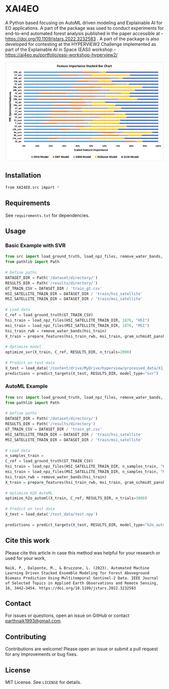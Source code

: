 # XAI4EO

A Python based focusing on AutoML driven modeling and Explainable AI for EO applications. A part of the package was used to conduct experiments for end-to-end automated forest analysis published in the paper accessible at - https://doi.org/10.1109/jstars.2022.3232583 . A part of the package is also developed for contesting at the HYPERVIEW2 Challenge implemented as part of the Explainable AI in Space (EASi) workshop - https://ai4eo.eu/portfolio/easi-workshop-hyperview2/

<img src="https://raw.githubusercontent.com/naikp13/XAI4EO/main/XAIAutoML_image.gif" alt="XAI" width="800"/>

## Installation

```bash
from XAI4EO.src import *
```

## Requirements

See `requirements.txt` for dependencies.

## Usage

### Basic Example with SVR
```python
from src import load_ground_truth, load_npz_files, remove_water_bands, prepare_features, gram_schmidt_pansharpen, optimize_svr, predict_targets
from pathlib import Path

# Define paths
DATASET_DIR = Path('/dataset/directory/')
RESULTS_DIR = Path('/results/directory/')
GT_TRAIN_CSV = DATASET_DIR / 'train_gt.csv'
HSI_SATELLITE_TRAIN_DIR = DATASET_DIR / 'train/hsi_satellite'
MSI_SATELLITE_TRAIN_DIR = DATASET_DIR / 'train/msi_satellite'

# Load data
C_ref = load_ground_truth(GT_TRAIN_CSV)
hsi_train = load_npz_files(HSI_SATELLITE_TRAIN_DIR, 1876, "HSI")
msi_train = load_npz_files(MSI_SATELLITE_TRAIN_DIR, 1876, "MSI")
hsi_train_rwb = remove_water_bands(hsi_train)
X_train = prepare_features(hsi_train_rwb, msi_train, gram_schmidt_pansharpen)

# Optimize model
optimize_svr(X_train, C_ref, RESULTS_DIR, n_trials=2000)

# Predict on test data
X_test = load_data('/content/drive/MyDrive/hyperview/processed_data/X1_test_hsi_rwb_msi_gs.npy')
predictions = predict_targets(X_test, RESULTS_DIR, model_type="svr")
```

### AutoML Example
```python
from src import load_ground_truth, load_npz_files, remove_water_bands, prepare_features, gram_schmidt_pansharpen, optimize_h2o_automl, predict_targets
from pathlib import Path

# Define paths
DATASET_DIR = Path('/dataset/directory/')
RESULTS_DIR = Path('/results/directory')
GT_TRAIN_CSV = DATASET_DIR / 'train_gt.csv'
HSI_SATELLITE_TRAIN_DIR = DATASET_DIR / 'train/hsi_satellite'
MSI_SATELLITE_TRAIN_DIR = DATASET_DIR / 'train/msi_satellite'

# Load data
n_samples_train = 
C_ref = load_ground_truth(GT_TRAIN_CSV)
hsi_train = load_npz_files(HSI_SATELLITE_TRAIN_DIR, n_samples_train, "HSI")
msi_train = load_npz_files(MSI_SATELLITE_TRAIN_DIR, n_samples_train, "MSI")
hsi_train_rwb = remove_water_bands(hsi_train)
X_train = prepare_features(hsi_train_rwb, msi_train, gram_schmidt_pansharpen)

# Optimize H2O AutoML
optimize_h2o_automl(X_train, C_ref, RESULTS_DIR, n_trials=3000)

# Predict on test data
X_test = load_data('/test_data/test.npy')

predictions = predict_targets(X_test, RESULTS_DIR, model_type="h2o_automl")

```

## Cite this work

Please cite this article in case this method was helpful for your research or used for your work,

```Citation
Naik, P., Dalponte, M., & Bruzzone, L. (2023). Automated Machine Learning Driven Stacked Ensemble Modeling for Forest Aboveground Biomass Prediction Using Multitemporal Sentinel-2 Data. IEEE Journal of Selected Topics in Applied Earth Observations and Remote Sensing, 16, 3442–3454. https://doi.org/10.1109/jstars.2022.3232583
```

## Contact

For issues or questions, open an issue on GitHub or contact [parthnaik1993@gmail.com](mailto:parthnaik1993@gmail.com).

## Contributing
Contributions are welcome! Please open an issue or submit a pull request for any improvements or bug fixes.


## License

MIT License. See `LICENSE` for details.
